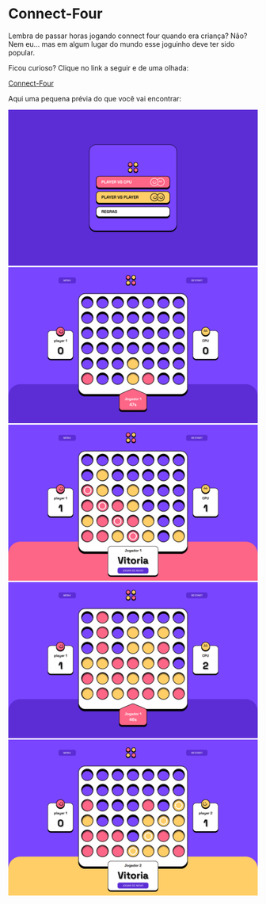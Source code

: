 # Connect-Four

Lembra de passar horas jogando connect four quando era criança? Não? Nem eu... mas em algum lugar do mundo esse joguinho deve ter sido popular.

Ficou curioso? Clique no link a seguir e de uma olhada:

[Connect-Four](https://connect-four-lm.netlify.app/)

Aqui uma pequena prévia do que você vai encontrar:

![Menu](https://raw.githubusercontent.com/miratkd/Connect-Four/main/src/assets/readmeImages/menu.png)
![math1](https://raw.githubusercontent.com/miratkd/Connect-Four/main/src/assets/readmeImages/math1.png)
![win1](https://raw.githubusercontent.com/miratkd/Connect-Four/main/src/assets/readmeImages/win1.png)
![math2](https://raw.githubusercontent.com/miratkd/Connect-Four/main/src/assets/readmeImages/math2.png)
![win2](https://raw.githubusercontent.com/miratkd/Connect-Four/main/src/assets/readmeImages/win2.png)
